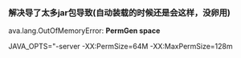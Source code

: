 ### 解决导了太多jar包导致(自动装载的时候还是会这样，没卵用) ###

ava.lang.OutOfMemoryError: **PermGen space**

JAVA_OPTS="-server -XX:PermSize=64M -XX:MaxPermSize=128m


